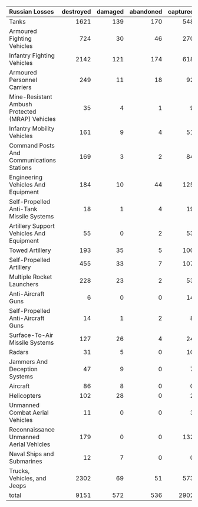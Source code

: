 | Russian Losses                                   |   destroyed |   damaged |   abandoned |   captured |   total |
|:-------------------------------------------------|------------:|----------:|------------:|-----------:|--------:|
| Tanks                                            |        1621 |       139 |         170 |        548 |    2478 |
| Armoured Fighting Vehicles                       |         724 |        30 |          46 |        270 |    1070 |
| Infantry Fighting Vehicles                       |        2142 |       121 |         174 |        618 |    3055 |
| Armoured Personnel Carriers                      |         249 |        11 |          18 |         92 |     370 |
| Mine-Resistant Ambush Protected  (MRAP) Vehicles |          35 |         4 |           1 |          9 |      49 |
| Infantry Mobility Vehicles                       |         161 |         9 |           4 |         51 |     225 |
| Command Posts And Communications Stations        |         169 |         3 |           2 |         84 |     258 |
| Engineering Vehicles And Equipment               |         184 |        10 |          44 |        125 |     363 |
| Self-Propelled Anti-Tank Missile Systems         |          18 |         1 |           4 |         19 |      42 |
| Artillery Support Vehicles And Equipment         |          55 |         0 |           2 |         53 |     110 |
| Towed Artillery                                  |         193 |        35 |           5 |        100 |     333 |
| Self-Propelled Artillery                         |         455 |        33 |           7 |        107 |     602 |
| Multiple Rocket Launchers                        |         228 |        23 |           2 |         53 |     306 |
| Anti-Aircraft Guns                               |           6 |         0 |           0 |         14 |      20 |
| Self-Propelled Anti-Aircraft Guns                |          14 |         1 |           2 |          8 |      25 |
| Surface-To-Air Missile Systems                   |         127 |        26 |           4 |         24 |     181 |
| Radars                                           |          31 |         5 |           0 |         10 |      46 |
| Jammers And Deception Systems                    |          47 |         9 |           0 |          7 |      63 |
| Aircraft                                         |          86 |         8 |           0 |          0 |      94 |
| Helicopters                                      |         102 |        28 |           0 |          2 |     132 |
| Unmanned Combat Aerial Vehicles                  |          11 |         0 |           0 |          3 |      14 |
| Reconnaissance Unmanned Aerial Vehicles          |         179 |         0 |           0 |        132 |     311 |
| Naval Ships and Submarines                       |          12 |         7 |           0 |          0 |      19 |
| Trucks, Vehicles, and Jeeps                      |        2302 |        69 |          51 |        573 |    2995 |
| total                                            |        9151 |       572 |         536 |       2902 |   13161 |